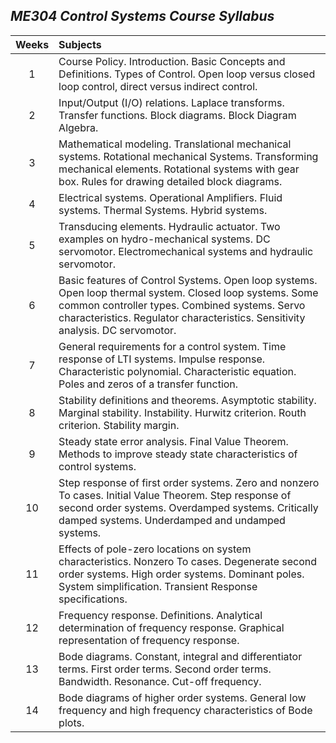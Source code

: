 ## _ME304 Control Systems Course Syllabus_

| Weeks | Subjects |
| :---: |:---------|
|   1   | Course Policy. Introduction. Basic Concepts and Definitions. Types of Control. Open loop versus closed loop control, direct versus indirect control.|
|   2   | Input/Output (I/O) relations. Laplace transforms. Transfer functions. Block diagrams. Block Diagram Algebra. |
|   3   | Mathematical modeling. Translational mechanical systems. Rotational mechanical Systems. Transforming mechanical elements. Rotational systems with gear box. Rules for drawing detailed block diagrams. |
|   4   | Electrical systems. Operational Amplifiers. Fluid systems. Thermal Systems. Hybrid systems. |
|   5   | Transducing elements. Hydraulic actuator. Two examples on hydro-mechanical systems. DC servomotor. Electromechanical systems and hydraulic servomotor. |
|   6   | Basic features of Control Systems. Open loop systems. Open loop thermal system. Closed loop systems. Some common controller types. Combined systems. Servo characteristics. Regulator characteristics. Sensitivity analysis. DC servomotor. |
|   7   | General requirements for a control system. Time response of LTI systems. Impulse response. Characteristic polynomial. Characteristic equation. Poles and zeros of a transfer function. |
|   8   | Stability definitions and theorems. Asymptotic stability. Marginal stability. Instability. Hurwitz criterion. Routh criterion. Stability margin. |
|   9   | Steady state error analysis. Final Value Theorem. Methods to improve steady state characteristics of control systems. |
|   10  | Step response of first order systems. Zero and nonzero To cases. Initial Value Theorem. Step response of second order systems. Overdamped systems. Critically damped systems. Underdamped and undamped systems. |
|   11  | Effects of pole-zero locations on system characteristics. Nonzero To cases. Degenerate second order systems. High order systems. Dominant poles. System simplification. Transient Response specifications. |
|   12  | Frequency response. Definitions. Analytical determination of frequency response. Graphical representation of frequency response. |
|   13  | Bode diagrams. Constant, integral and differentiator terms. First order terms. Second order terms. Bandwidth. Resonance. Cut-off frequency. |
|   14  | Bode diagrams of higher order systems. General low frequency and high frequency characteristics of Bode plots. |
